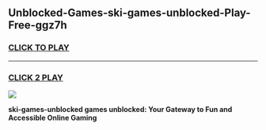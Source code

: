 
## Unblocked-Games-ski-games-unblocked-Play-Free-ggz7h
<h3>
<a href="https://premium76.site?title=ski-games-unblocked&ref=19M">CLICK TO PLAY</a></h3>
<hr>

<h3>
<a href="https://premium76.site?title=ski-games-unblocked&ref=19M">CLICK 2 PLAY</a>
  
</h3>

<a href="https://premium76.site?title=ski-games-unblocked&ref=19M"><img src="https://clearcache.store/games.png"></a>


**ski-games-unblocked games unblocked: Your Gateway to Fun and Accessible Online Gaming**
